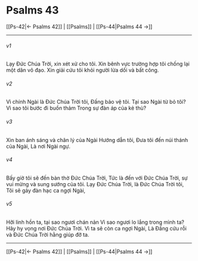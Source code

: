 # Psalms 43

[[Ps-42|← Psalms 42]] | [[Psalms]] | [[Ps-44|Psalms 44 →]]
***



###### v1 
Lạy Đức Chúa Trời, xin xét xử cho tôi. Xin bênh vực trường hợp tôi chống lại một dân vô đạo. Xin giải cứu tôi khỏi người lừa dối và bất công. 

###### v2 
Vì chính Ngài là Đức Chúa Trời tôi, Đấng bảo vệ tôi. Tại sao Ngài từ bỏ tôi? Vì sao tôi bước đi buồn thảm Trong sự đàn áp của kẻ thù? 

###### v3 
Xin ban ánh sáng và chân lý của Ngài Hướng dẫn tôi, Đưa tôi đến núi thánh của Ngài, Là nơi Ngài ngự. 

###### v4 
Bấy giờ tôi sẽ đến bàn thờ Đức Chúa Trời, Tức là đến với Đức Chúa Trời, sự vui mừng và sung sướng của tôi. Lạy Đức Chúa Trời, là Đức Chúa Trời tôi, Tôi sẽ gảy đàn hạc ca ngợi Ngài, 

###### v5 
Hỡi linh hồn ta, tại sao ngươi chán nản Vì sao ngươi lo lắng trong mình ta? Hãy hy vọng nơi Đức Chúa Trời. Vì ta sẽ còn ca ngợi Ngài, Là Đấng cứu rỗi và Đức Chúa Trời hằng giúp đỡ ta.

***
[[Ps-42|← Psalms 42]] | [[Psalms]] | [[Ps-44|Psalms 44 →]]
